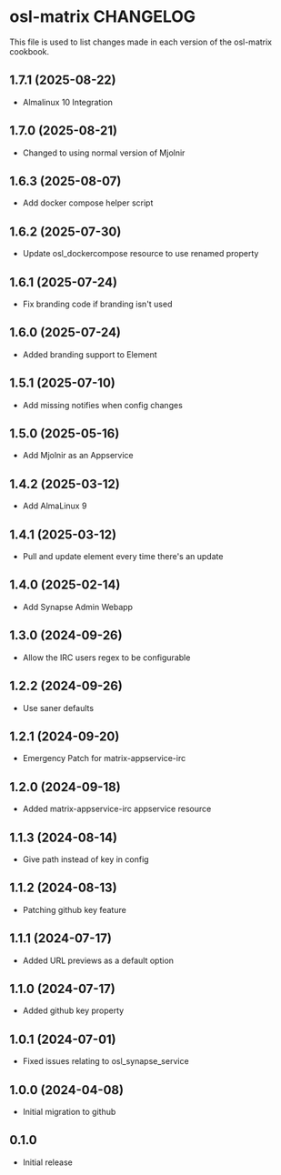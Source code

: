 # osl-matrix CHANGELOG

This file is used to list changes made in each version of the osl-matrix cookbook.

1.7.1 (2025-08-22)
------------------
- Almalinux 10 Integration

1.7.0 (2025-08-21)
------------------
- Changed to using normal version of Mjolnir

1.6.3 (2025-08-07)
------------------
- Add docker compose helper script

1.6.2 (2025-07-30)
------------------
- Update osl_dockercompose resource to use renamed property

1.6.1 (2025-07-24)
------------------
- Fix branding code if branding isn't used

1.6.0 (2025-07-24)
------------------
- Added branding support to Element

1.5.1 (2025-07-10)
------------------
- Add missing notifies when config changes

1.5.0 (2025-05-16)
------------------
- Add Mjolnir as an Appservice

1.4.2 (2025-03-12)
------------------
- Add AlmaLinux 9

1.4.1 (2025-03-12)
------------------
- Pull and update element every time there's an update

1.4.0 (2025-02-14)
------------------
- Add Synapse Admin Webapp

1.3.0 (2024-09-26)
------------------
- Allow the IRC users regex to be configurable

1.2.2 (2024-09-26)
------------------
- Use saner defaults

1.2.1 (2024-09-20)
------------------
- Emergency Patch for matrix-appservice-irc

1.2.0 (2024-09-18)
------------------
- Added matrix-appservice-irc appservice resource

1.1.3 (2024-08-14)
------------------
- Give path instead of key in config

1.1.2 (2024-08-13)
------------------
- Patching github key feature

1.1.1 (2024-07-17)
------------------
- Added URL previews as a default option

1.1.0 (2024-07-17)
------------------
- Added github key property

1.0.1 (2024-07-01)
------------------
- Fixed issues relating to osl_synapse_service

1.0.0 (2024-04-08)
------------------
- Initial migration to github

## 0.1.0

- Initial release
